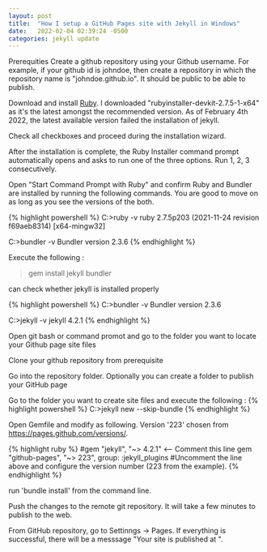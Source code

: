 ```yaml
---
layout: post
title:  "How I setup a GitHub Pages site with Jekyll in Windows"
date:   2022-02-04 02:39:24 -0500
categories: jekyll update
---
```


Prerequities
Create a github repository using your Github username. For example, if your github id is johndoe, then create a repository in which the repository name is "johndoe.github.io". It should be public to be able to publish.

Download and install [Ruby][ruby]. I downloaded "rubyinstaller-devkit-2.7.5-1-x64" as it's the latest amongst the recommended version. As of February 4th 2022, the latest available version failed the installation of jekyll.

Check all checkboxes and proceed during the installation wizard.

After the installation is complete, the Ruby Installer command prompt automatically opens and asks to run one of the three options. Run 1, 2, 3 consecutively.

Open "Start Command Prompt with Ruby" and confirm Ruby and Bundler are installed by running the following commands. You are good to move on as long as you see the versions of the both.

{% highlight powershell %}
C:\>ruby -v
ruby 2.7.5p203 (2021-11-24 revision f69aeb8314) [x64-mingw32]
    
C:\>bundler -v
Bundler version 2.3.6
{% endhighlight %}


Execute the following :

>gem install jekyll bundler


 can check whether jekyll is installed properly

{% highlight powershell %}
C:\>bundler -v
Bundler version 2.3.6

C:\>jekyll -v
jekyll 4.2.1
{% endhighlight %}

Open git bash or command promot and go to the folder you want to locate your Github page site files

Clone your github repository from prerequisite

Go into the repository folder. Optionally you can create a folder to publish your GitHub page

Go to the folder you want to create site files and execute the following :
{% highlight powershell %}
C:\>jekyll new --skip-bundle
{% endhighlight %}

Open Gemfile and modify as following. Version '223' chosen from https://pages.github.com/versions/.

{% highlight ruby %}
#gem "jekyll", "~> 4.2.1" <-- Comment this line
gem "github-pages", "~> 223", group: :jekyll_plugins
#Uncomment the line above and configure the version number (223 from the example).
{% endhighlight %}

run 'bundle install' from the command line.

Push the changes to the remote git repository. It will take a few minutes to publish to the web.

From GitHub repository, go to Settinngs -> Pages. If everything is successful, there will be a messsage "Your site is published at <YOUR GITHUB PAGE URL>".


[ruby]: https://rubyinstaller.org/downloads/
